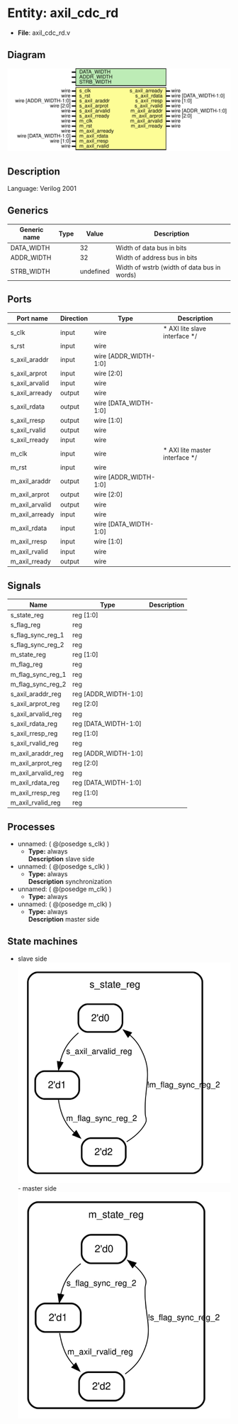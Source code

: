 # Entity: axil_cdc_rd

- **File**: axil_cdc_rd.v
## Diagram

![Diagram](axil_cdc_rd.svg "Diagram")
## Description


 Language: Verilog 2001


## Generics

| Generic name | Type | Value     | Description                                   |
| ------------ | ---- | --------- | --------------------------------------------- |
| DATA_WIDTH   |      | 32        |  Width of data bus in bits                    |
| ADDR_WIDTH   |      | 32        |  Width of address bus in bits                 |
| STRB_WIDTH   |      | undefined |  Width of wstrb (width of data bus in words)  |
## Ports

| Port name      | Direction | Type                  | Description                               |
| -------------- | --------- | --------------------- | ----------------------------------------- |
| s_clk          | input     | wire                  |      * AXI lite slave interface      */   |
| s_rst          | input     | wire                  |                                           |
| s_axil_araddr  | input     | wire [ADDR_WIDTH-1:0] |                                           |
| s_axil_arprot  | input     | wire [2:0]            |                                           |
| s_axil_arvalid | input     | wire                  |                                           |
| s_axil_arready | output    | wire                  |                                           |
| s_axil_rdata   | output    | wire [DATA_WIDTH-1:0] |                                           |
| s_axil_rresp   | output    | wire [1:0]            |                                           |
| s_axil_rvalid  | output    | wire                  |                                           |
| s_axil_rready  | input     | wire                  |                                           |
| m_clk          | input     | wire                  |      * AXI lite master interface      */  |
| m_rst          | input     | wire                  |                                           |
| m_axil_araddr  | output    | wire [ADDR_WIDTH-1:0] |                                           |
| m_axil_arprot  | output    | wire [2:0]            |                                           |
| m_axil_arvalid | output    | wire                  |                                           |
| m_axil_arready | input     | wire                  |                                           |
| m_axil_rdata   | input     | wire [DATA_WIDTH-1:0] |                                           |
| m_axil_rresp   | input     | wire [1:0]            |                                           |
| m_axil_rvalid  | input     | wire                  |                                           |
| m_axil_rready  | output    | wire                  |                                           |
## Signals

| Name               | Type                 | Description |
| ------------------ | -------------------- | ----------- |
| s_state_reg        | reg [1:0]            |             |
| s_flag_reg         | reg                  |             |
| s_flag_sync_reg_1  | reg                  |             |
| s_flag_sync_reg_2  | reg                  |             |
| m_state_reg        | reg [1:0]            |             |
| m_flag_reg         | reg                  |             |
| m_flag_sync_reg_1  | reg                  |             |
| m_flag_sync_reg_2  | reg                  |             |
| s_axil_araddr_reg  | reg [ADDR_WIDTH-1:0] |             |
| s_axil_arprot_reg  | reg [2:0]            |             |
| s_axil_arvalid_reg | reg                  |             |
| s_axil_rdata_reg   | reg [DATA_WIDTH-1:0] |             |
| s_axil_rresp_reg   | reg [1:0]            |             |
| s_axil_rvalid_reg  | reg                  |             |
| m_axil_araddr_reg  | reg [ADDR_WIDTH-1:0] |             |
| m_axil_arprot_reg  | reg [2:0]            |             |
| m_axil_arvalid_reg | reg                  |             |
| m_axil_rdata_reg   | reg [DATA_WIDTH-1:0] |             |
| m_axil_rresp_reg   | reg [1:0]            |             |
| m_axil_rvalid_reg  | reg                  |             |
## Processes
- unnamed: ( @(posedge s_clk) )
  - **Type:** always
</br>**Description**
 slave side 
- unnamed: ( @(posedge s_clk) )
  - **Type:** always
</br>**Description**
 synchronization 
- unnamed: ( @(posedge m_clk) )
  - **Type:** always
- unnamed: ( @(posedge m_clk) )
  - **Type:** always
</br>**Description**
 master side 
## State machines

- slave side![Diagram_state_machine_0]( stm_axil_cdc_rd_00.svg "Diagram")- master side![Diagram_state_machine_1]( stm_axil_cdc_rd_11.svg "Diagram")